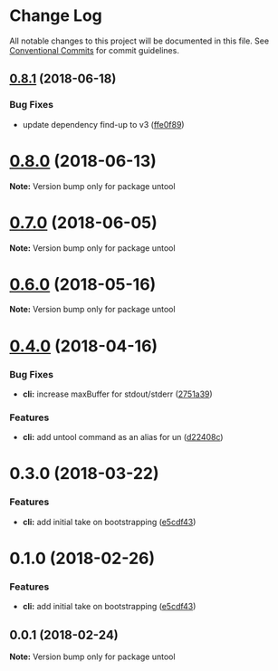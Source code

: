 # Change Log

All notable changes to this project will be documented in this file.
See [Conventional Commits](https://conventionalcommits.org) for commit guidelines.

<a name="0.8.1"></a>
## [0.8.1](https://github.com/untool/untool/compare/v0.8.0...v0.8.1) (2018-06-18)


### Bug Fixes

* update dependency find-up to v3 ([ffe0f89](https://github.com/untool/untool/commit/ffe0f89))




<a name="0.8.0"></a>
# [0.8.0](https://github.com/untool/untool/compare/v0.7.0...v0.8.0) (2018-06-13)




**Note:** Version bump only for package untool

<a name="0.7.0"></a>
# [0.7.0](https://github.com/untool/untool/compare/v0.4.0...v0.7.0) (2018-06-05)




**Note:** Version bump only for package untool

<a name="0.6.0"></a>
# [0.6.0](https://github.com/untool/untool/compare/v0.5.1...v0.6.0) (2018-05-16)




**Note:** Version bump only for package untool

<a name="0.4.0"></a>
# [0.4.0](https://github.com/untool/untool/compare/v0.3.2...v0.4.0) (2018-04-16)


### Bug Fixes

* **cli:** increase maxBuffer for stdout/stderr ([2751a39](https://github.com/untool/untool/commit/2751a39))


### Features

* **cli:** add untool command as an alias for un ([d22408c](https://github.com/untool/untool/commit/d22408c))




<a name="0.3.0"></a>
# 0.3.0 (2018-03-22)


### Features

* **cli:** add initial take on bootstrapping ([e5cdf43](https://github.com/untool/untool/commit/e5cdf43))




<a name="0.1.0"></a>
# 0.1.0 (2018-02-26)


### Features

* **cli:** add initial take on bootstrapping ([e5cdf43](https://github.com/untool/untool/commit/e5cdf43))




<a name="0.0.1"></a>
## 0.0.1 (2018-02-24)




**Note:** Version bump only for package untool
